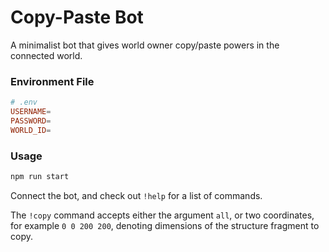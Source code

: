 # Copy-Paste Bot

A minimalist bot that gives world owner copy/paste powers in the connected world.

### Environment File

```toml
# .env
USERNAME=
PASSWORD=
WORLD_ID=
```

### Usage

```sh
npm run start
```

Connect the bot, and check out `!help` for a list of commands.

The `!copy` command accepts either the argument `all`, or two coordinates, for example `0 0 200 200`, denoting dimensions of the structure fragment to copy. 
